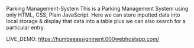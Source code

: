 Parking Management-System
This is a Parking Management System using only HTML, CSS, Plain JavaScript. Here we can store inputted data into local storage &amp; display that data into a table plus we can also search for a particular entry.

LIVE_DEMO: https://humbeeassignment.000webhostapp.com/
